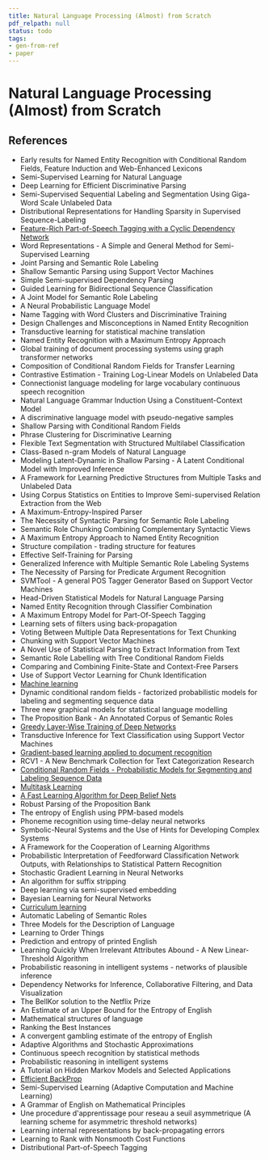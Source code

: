```yaml
---
title: Natural Language Processing (Almost) from Scratch
pdf_relpath: null
status: todo
tags:
- gen-from-ref
- paper
---
```


# Natural Language Processing (Almost) from Scratch

## References

- Early results for Named Entity Recognition with Conditional Random Fields, Feature Induction and Web-Enhanced Lexicons
- Semi-Supervised Learning for Natural Language
- Deep Learning for Efficient Discriminative Parsing
- Semi-Supervised Sequential Labeling and Segmentation Using Giga-Word Scale Unlabeled Data
- Distributional Representations for Handling Sparsity in Supervised Sequence-Labeling
- [Feature-Rich Part-of-Speech Tagging with a Cyclic Dependency Network](./feature-rich-part-of-speech-tagging-with-a-cyclic-dependency-network.md)
- Word Representations - A Simple and General Method for Semi-Supervised Learning
- Joint Parsing and Semantic Role Labeling
- Shallow Semantic Parsing using Support Vector Machines
- Simple Semi-supervised Dependency Parsing
- Guided Learning for Bidirectional Sequence Classification
- A Joint Model for Semantic Role Labeling
- A Neural Probabilistic Language Model
- Name Tagging with Word Clusters and Discriminative Training
- Design Challenges and Misconceptions in Named Entity Recognition
- Transductive learning for statistical machine translation
- Named Entity Recognition with a Maximum Entropy Approach
- Global training of document processing systems using graph transformer networks
- Composition of Conditional Random Fields for Transfer Learning
- Contrastive Estimation - Training Log-Linear Models on Unlabeled Data
- Connectionist language modeling for large vocabulary continuous speech recognition
- Natural Language Grammar Induction Using a Constituent-Context Model
- A discriminative language model with pseudo-negative samples
- Shallow Parsing with Conditional Random Fields
- Phrase Clustering for Discriminative Learning
- Flexible Text Segmentation with Structured Multilabel Classification
- Class-Based n-gram Models of Natural Language
- Modeling Latent-Dynamic in Shallow Parsing - A Latent Conditional Model with Improved Inference
- A Framework for Learning Predictive Structures from Multiple Tasks and Unlabeled Data
- Using Corpus Statistics on Entities to Improve Semi-supervised Relation Extraction from the Web
- A Maximum-Entropy-Inspired Parser
- The Necessity of Syntactic Parsing for Semantic Role Labeling
- Semantic Role Chunking Combining Complementary Syntactic Views
- A Maximum Entropy Approach to Named Entity Recognition
- Structure compilation - trading structure for features
- Effective Self-Training for Parsing
- Generalized Inference with Multiple Semantic Role Labeling Systems
- The Necessity of Parsing for Predicate Argument Recognition
- SVMTool - A general POS Tagger Generator Based on Support Vector Machines
- Head-Driven Statistical Models for Natural Language Parsing
- Named Entity Recognition through Classifier Combination
- A Maximum Entropy Model for Part-Of-Speech Tagging
- Learning sets of filters using back-propagation
- Voting Between Multiple Data Representations for Text Chunking
- Chunking with Support Vector Machines
- A Novel Use of Statistical Parsing to Extract Information from Text
- Semantic Role Labelling with Tree Conditional Random Fields
- Comparing and Combining Finite-State and Context-Free Parsers
- Use of Support Vector Learning for Chunk Identification
- [Machine learning](./machine-learning.md)
- Dynamic conditional random fields - factorized probabilistic models for labeling and segmenting sequence data
- Three new graphical models for statistical language modelling
- The Proposition Bank - An Annotated Corpus of Semantic Roles
- [Greedy Layer-Wise Training of Deep Networks](./greedy-layer-wise-training-of-deep-networks.md)
- Transductive Inference for Text Classification using Support Vector Machines
- [Gradient-based learning applied to document recognition](./gradient-based-learning-applied-to-document-recognition.md)
- RCV1 - A New Benchmark Collection for Text Categorization Research
- [Conditional Random Fields - Probabilistic Models for Segmenting and Labeling Sequence Data](./conditional-random-fields-probabilistic-models-for-segmenting-and-labeling-sequence-data.md)
- [Multitask Learning](./multitask-learning.md)
- [A Fast Learning Algorithm for Deep Belief Nets](./a-fast-learning-algorithm-for-deep-belief-nets.md)
- Robust Parsing of the Proposition Bank
- The entropy of English using PPM-based models
- Phoneme recognition using time-delay neural networks
- Symbolic-Neural Systems and the Use of Hints for Developing Complex Systems
- A Framework for the Cooperation of Learning Algorithms
- Probabilistic Interpretation of Feedforward Classification Network Outputs, with Relationships to Statistical Pattern Recognition
- Stochastic Gradient Learning in Neural Networks
- An algorithm for suffix stripping
- Deep learning via semi-supervised embedding
- Bayesian Learning for Neural Networks
- [Curriculum learning](./curriculum-learning.md)
- Automatic Labeling of Semantic Roles
- Three Models for the Description of Language
- Learning to Order Things
- Prediction and entropy of printed English
- Learning Quickly When Irrelevant Attributes Abound - A New Linear-Threshold Algorithm
- Probabilistic reasoning in intelligent systems - networks of plausible inference
- Dependency Networks for Inference, Collaborative Filtering, and Data Visualization
- The BellKor solution to the Netflix Prize
- An Estimate of an Upper Bound for the Entropy of English
- Mathematical structures of language
- Ranking the Best Instances
- A convergent gambling estimate of the entropy of English
- Adaptive Algorithms and Stochastic Approximations
- Continuous speech recognition by statistical methods
- Probabilistic reasoning in intelligent systems
- A Tutorial on Hidden Markov Models and Selected Applications
- [Efficient BackProp](./efficient-backprop.md)
- Semi-Supervised Learning (Adaptive Computation and Machine Learning)
- A Grammar of English on Mathematical Principles
- Une procedure d'apprentissage pour reseau a seuil asymmetrique (A learning scheme for asymmetric threshold networks)
- Learning internal representations by back-propagating errors
- Learning to Rank with Nonsmooth Cost Functions
- Distributional Part-of-Speech Tagging
